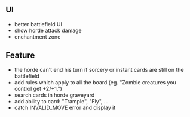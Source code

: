 ## UI

- better battlefield UI
- show horde attack damage
- enchantment zone

## Feature

- the horde can't end his turn if sorcery or instant cards are still on the battlefield
- add rules which apply to all the board (eg. "Zombie creatures you control get +2/+1.")
- search cards in horde graveyard
- add ability to card: "Trample", "Fly", ...
- catch INVALID_MOVE error and display it
